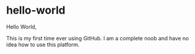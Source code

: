 # hello-world

Hello World,

This is my first time ever using GitHub. I am a complete noob and have no idea how to use this platform.

